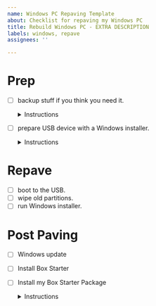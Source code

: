 ```yaml
---
name: Windows PC Repaving Template
about: Checklist for repaving my Windows PC
title: Rebuild Windows PC - EXTRA DESCRIPTION
labels: windows, repave
assignees: ''

---
```

# Prep

- [ ] backup stuff if you think you need it. <details>
  <summary>Instructions</summary>

  * Desktop
  * Downloads
  * Documents
</details>

- [ ] prepare USB device with a Windows installer. <details>
  <summary>Instructions</summary>
  
  Here's my [primary influence][primary-influence].

  [primary-influence]: http://forum.notebookreview.com/threads/guide-clean-install-windows-10-after-m-2-nvme-ssd-upgrade.787420/
</details>

# Repave

- [ ] boot to the USB.
- [ ] wipe old partitions.
- [ ] run Windows installer.

# Post Paving

- [ ] Windows update
- [ ] Install Box Starter
- [ ] Install my Box Starter Package <details>
  <summary>Instructions</summary>
  
  Thanks [Rich Turner][rich-turner-boxstarter] for your excellent example!

  [rich-turner-boxstarter]: https://gist.github.com/bitcrazed/c788f9dcf1d630340a19

  Launch Powershell with elevated privileges:

  ```
  Set-ExecutionPolicy Unrestricted
  . { iwr -useb https://boxstarter.org/bootstrapper.ps1 } | iex; get-boxstarter -Force
  Install-BoxstarterPackage -DisableReboots -PackageName https://raw.githubusercontent.com/scottmuc/infrastructure/master/boxstarter.txt
  ```
</details>


<!--- 
From: https://gist.github.com/pierrejoubert73/902cc94d79424356a8d20be2b382e1ab
<details>
  <summary>Instructions</summary>
  
  ## Heading
  1. A numbered
  2. list
     * With some
     * Sub bullets
</details>

-->